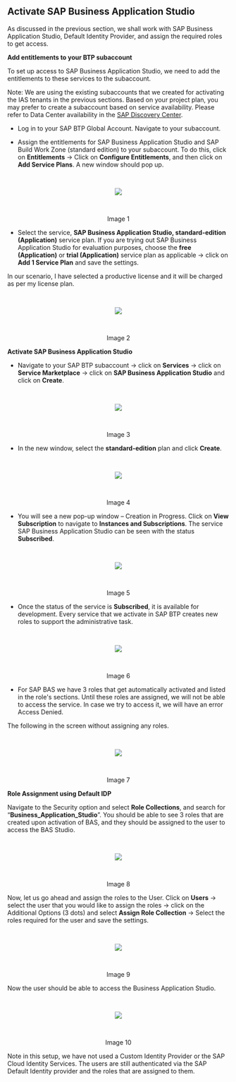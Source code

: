 ## Activate SAP Business Application Studio 

As discussed in the previous section, we shall work with SAP Business Application Studio, Default Identity Provider, and assign the required roles to get access.  

**Add entitlements to your BTP subaccount** 

To set up access to SAP Business Application Studio, we need to add the entitlements to these services to the subaccount. 

Note: We are using the existing subaccounts that we created for activating the IAS tenants in the previous sections. Based on your project plan, you may prefer to create a subaccount based on service availability. Please refer to Data Center availability in the [SAP Discovery Center](https://discovery-center.cloud.sap/serviceCatalog/business-application-studio).  

- Log in to your SAP BTP Global Account. Navigate to your subaccount.  

- Assign the entitlements for SAP Business Application Studio and SAP Build Work Zone (standard edition) to your subaccount. To do this, click on **Entitlements** -> Click on **Configure Entitlements**, and then click on **Add Service Plans**. A new window should pop up.

<br>
<p align="center"> 
<img src="images/5.2.1_Entitlements.png"> 
</p>
<br>
<p align="center" <b>Image 1</b> </p>

- Select the service, **SAP Business Application Studio, standard-edition (Application)** service plan. If you are trying out SAP Business Application Studio for evaluation purposes, choose the **free (Application)** or **trial (Application)** service plan as applicable -> click on **Add 1 Service Plan** and save the settings.  

In our scenario, I have selected a productive license and it will be charged as per my license plan.

<br>
<p align="center"> 
<img src="images/5.2.2_EntitlementsSelectionBAS.png"> 
</p>
<br>
<p align="center" <b>Image 2</b> </p>

**Activate SAP Business Application Studio** 

- Navigate to your SAP BTP subaccount -> click on **Services** -> click on **Service Marketplace** -> click on **SAP Business Application Studio** and click on **Create**.

<br>
<p align="center"> 
<img src="images/5.2.3_ServiceMarketplace.png"> 
</p>
<br>
<p align="center" <b>Image 3</b> </p>

- In the new window, select the **standard-edition** plan and click **Create**.

<br>
<p align="center"> 
<img src="images/5.2.4_CreationBAS.png"> 
</p>
<br>
<p align="center" <b>Image 4</b> </p>

- You will see a new pop-up window – Creation in Progress. Click on **View Subscription** to navigate to **Instances and Subscriptions**. The service SAP Business Application Studio can be seen with the status **Subscribed**.

<br>
<p align="center"> 
<img src="images/5.2.5_ViewSubscription.png"> 
</p>
<br>
<p align="center" <b>Image 5</b> </p>

- Once the status of the service is **Subscribed**, it is available for development. Every service that we activate in SAP BTP creates new roles to support the administrative task.

<br>
<p align="center"> 
<img src="images/5.2.6_Instance&Subscriptions.png"> 
</p>
<br>
<p align="center" <b>Image 6</b> </p>

- For SAP BAS we have 3 roles that get automatically activated and listed in the role's sections. Until these roles are assigned, we will not be able to access the service. In case we try to access it, we will have an error Access Denied.  

The following in the screen without assigning any roles.

<br>
<p align="center"> 
<img src="images/5.2.7_AccessDenied.png"> 
</p>
<br>
<p align="center" <b>Image 7</b> </p>

**Role Assignment using Default IDP** 

Navigate to the Security option and select **Role Collections**, and search for “**Business_Application_Studio**”. You should be able to see 3 roles that are created upon activation of BAS, and they should be assigned to the user to access the BAS Studio.

<br>
<p align="center"> 
<img src="images/5.2.8_RoleCollections.png"> 
</p>
<br>
<p align="center" <b>Image 8</b> </p>

Now, let us go ahead and assign the roles to the User. Click on **Users** -> select the user that you would like to assign the roles -> click on the Additional Options (3 dots) and select **Assign Role Collection** -> Select the roles required for the user and save the settings.

<br>
<p align="center"> 
<img src="images/5.2.9_RoleAissgnment.png"> 
</p>
<br>
<p align="center" <b>Image 9</b> </p>

Now the user should be able to access the Business Application Studio.  

<br>
<p align="center"> 
<img src="images/5.2.10_BASAccess.png"> 
</p>
<br>
<p align="center" <b>Image 10</b> </p>

Note in this setup, we have not used a Custom Identity Provider or the SAP Cloud Identity Services. The users are still authenticated via the SAP Default Identity provider and the roles that are assigned to them.
